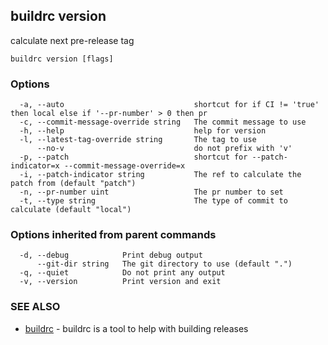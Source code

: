 ## buildrc version

calculate next pre-release tag

```
buildrc version [flags]
```

### Options

```
  -a, --auto                             shortcut for if CI != 'true' then local else if '--pr-number' > 0 then pr
  -c, --commit-message-override string   The commit message to use
  -h, --help                             help for version
  -l, --latest-tag-override string       The tag to use
      --no-v                             do not prefix with 'v'
  -p, --patch                            shortcut for --patch-indicator=x --commit-message-override=x
  -i, --patch-indicator string           The ref to calculate the patch from (default "patch")
  -n, --pr-number uint                   The pr number to set
  -t, --type string                      The type of commit to calculate (default "local")
```

### Options inherited from parent commands

```
  -d, --debug            Print debug output
      --git-dir string   The git directory to use (default ".")
  -q, --quiet            Do not print any output
  -v, --version          Print version and exit
```

### SEE ALSO

* [buildrc](buildrc.md)	 - buildrc is a tool to help with building releases


